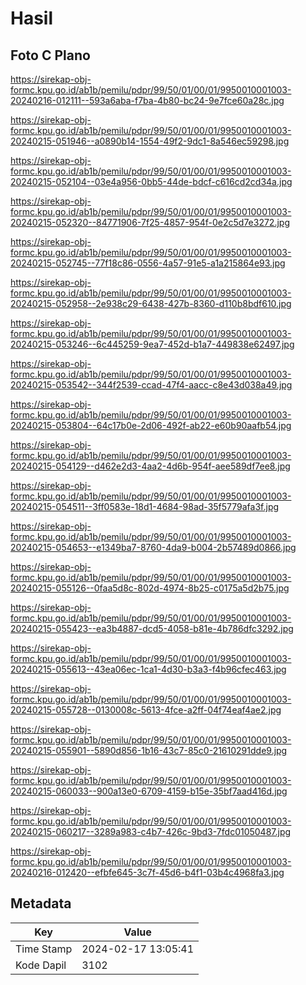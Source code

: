# Hasil

## Foto C Plano

https://sirekap-obj-formc.kpu.go.id/ab1b/pemilu/pdpr/99/50/01/00/01/9950010001003-20240216-012111--593a6aba-f7ba-4b80-bc24-9e7fce60a28c.jpg

https://sirekap-obj-formc.kpu.go.id/ab1b/pemilu/pdpr/99/50/01/00/01/9950010001003-20240215-051946--a0890b14-1554-49f2-9dc1-8a546ec59298.jpg

https://sirekap-obj-formc.kpu.go.id/ab1b/pemilu/pdpr/99/50/01/00/01/9950010001003-20240215-052104--03e4a956-0bb5-44de-bdcf-c616cd2cd34a.jpg

https://sirekap-obj-formc.kpu.go.id/ab1b/pemilu/pdpr/99/50/01/00/01/9950010001003-20240215-052320--84771906-7f25-4857-954f-0e2c5d7e3272.jpg

https://sirekap-obj-formc.kpu.go.id/ab1b/pemilu/pdpr/99/50/01/00/01/9950010001003-20240215-052745--77f18c86-0556-4a57-91e5-a1a215864e93.jpg

https://sirekap-obj-formc.kpu.go.id/ab1b/pemilu/pdpr/99/50/01/00/01/9950010001003-20240215-052958--2e938c29-6438-427b-8360-d110b8bdf610.jpg

https://sirekap-obj-formc.kpu.go.id/ab1b/pemilu/pdpr/99/50/01/00/01/9950010001003-20240215-053246--6c445259-9ea7-452d-b1a7-449838e62497.jpg

https://sirekap-obj-formc.kpu.go.id/ab1b/pemilu/pdpr/99/50/01/00/01/9950010001003-20240215-053542--344f2539-ccad-47f4-aacc-c8e43d038a49.jpg

https://sirekap-obj-formc.kpu.go.id/ab1b/pemilu/pdpr/99/50/01/00/01/9950010001003-20240215-053804--64c17b0e-2d06-492f-ab22-e60b90aafb54.jpg

https://sirekap-obj-formc.kpu.go.id/ab1b/pemilu/pdpr/99/50/01/00/01/9950010001003-20240215-054129--d462e2d3-4aa2-4d6b-954f-aee589df7ee8.jpg

https://sirekap-obj-formc.kpu.go.id/ab1b/pemilu/pdpr/99/50/01/00/01/9950010001003-20240215-054511--3ff0583e-18d1-4684-98ad-35f5779afa3f.jpg

https://sirekap-obj-formc.kpu.go.id/ab1b/pemilu/pdpr/99/50/01/00/01/9950010001003-20240215-054653--e1349ba7-8760-4da9-b004-2b57489d0866.jpg

https://sirekap-obj-formc.kpu.go.id/ab1b/pemilu/pdpr/99/50/01/00/01/9950010001003-20240215-055126--0faa5d8c-802d-4974-8b25-c0175a5d2b75.jpg

https://sirekap-obj-formc.kpu.go.id/ab1b/pemilu/pdpr/99/50/01/00/01/9950010001003-20240215-055423--ea3b4887-dcd5-4058-b81e-4b786dfc3292.jpg

https://sirekap-obj-formc.kpu.go.id/ab1b/pemilu/pdpr/99/50/01/00/01/9950010001003-20240215-055613--43ea06ec-1ca1-4d30-b3a3-f4b96cfec463.jpg

https://sirekap-obj-formc.kpu.go.id/ab1b/pemilu/pdpr/99/50/01/00/01/9950010001003-20240215-055728--0130008c-5613-4fce-a2ff-04f74eaf4ae2.jpg

https://sirekap-obj-formc.kpu.go.id/ab1b/pemilu/pdpr/99/50/01/00/01/9950010001003-20240215-055901--5890d856-1b16-43c7-85c0-21610291dde9.jpg

https://sirekap-obj-formc.kpu.go.id/ab1b/pemilu/pdpr/99/50/01/00/01/9950010001003-20240215-060033--900a13e0-6709-4159-b15e-35bf7aad416d.jpg

https://sirekap-obj-formc.kpu.go.id/ab1b/pemilu/pdpr/99/50/01/00/01/9950010001003-20240215-060217--3289a983-c4b7-426c-9bd3-7fdc01050487.jpg

https://sirekap-obj-formc.kpu.go.id/ab1b/pemilu/pdpr/99/50/01/00/01/9950010001003-20240216-012420--efbfe645-3c7f-45d6-b4f1-03b4c4968fa3.jpg


## Metadata

| Key        | Value               |
| ---------- | ------------------- |
| Time Stamp | 2024-02-17 13:05:41 |
| Kode Dapil | 3102                |



